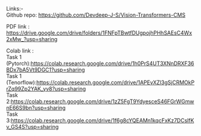 Links:-<br>
Github repo: https://github.com/Devdeep-J-S/Vision-Transformers-CMS<br>

PDF link : https://drive.google.com/drive/folders/1FNFpTBwtfDUgpojhPHhSAEsC4Wx2xMw_?usp=sharing<br>

Colab link :<br>
Task 1 (Pytorch):https://colab.research.google.com/drive/1h0PrS4UT3XNnDRXF36BDx7bA5Vt9DGC1?usp=sharing<br>
Task 1 (Tenorflow):https://colab.research.google.com/drive/1APEvXZl3gSjCRMOkPrZq99Zp2YAK_yv8?usp=sharing<br>
Task 2:https://colab.research.google.com/drive/1zZ5FgT9YdyesceS46FGrWGmwnE66S9bn?usp=sharing<br>
Task 3:https://colab.research.google.com/drive/1f6g8cYQEAMn1kqcFxKz7DCslfKv_GS4S?usp=sharing